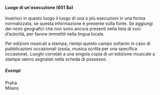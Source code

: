 #### Luogo di un'esecuzione (651 $a) 

Inserisci in questo luogo il luogo di una o più esecuzioni in una forma normalizzata, se questa informazione è presente sulla fonte. Se aggiungi dei nomi geografici che non sono ancora presenti nella lista di voci d’autorità, per favore immettili nella lingua locale.

Per edizioni musicali a stampa, riempi questo campo soltanto in caso di pubblicazioni occasionali (ossia, musica scritta per una specifica occasione). Luoghi correlati a una singola copia di un'edizione musicale a stampa vanno segnalati nella scheda di possesso.

##### Esempi  
Praha  
Milano